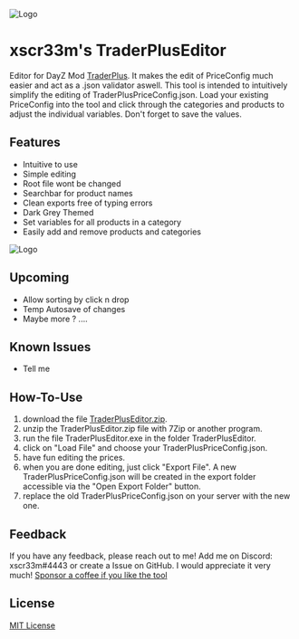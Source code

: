 ![Logo](https://i.imgur.com/HL4128el.png)


# xscr33m's TraderPlusEditor
Editor for DayZ Mod [TraderPlus](https://steamcommunity.com/sharedfiles/filedetails/?id=2458896948). 
It makes the edit of PriceConfig much easier and act as a .json validator aswell.
This tool is intended to intuitively simplify the editing of TraderPlusPriceConfig.json. 
Load your existing PriceConfig into the tool and click through the categories and products to adjust the individual variables. 
Don't forget to save the values.


## Features

- Intuitive to use
- Simple editing
- Root file wont be changed
- Searchbar for product names
- Clean exports free of typing errors
- Dark Grey Themed
- Set variables for all products in a category
- Easily add and remove products and categories

![Logo](https://i.imgur.com/5PJYqOI.png)

## Upcoming

- Allow sorting by click n drop
- Temp Autosave of changes
- Maybe more ? ....


## Known Issues

- Tell me


## How-To-Use

   1. download the file [TraderPlusEditor.zip](https://github.com/xscr33m/TraderPlusEditor/releases/download/v1.0/xscr33m.s.TraderPlusEditor.zip). 
   2. unzip the TraderPlusEditor.zip file with 7Zip or another program.
   3. run the file TraderPlusEditor.exe in the folder TraderPlusEditor.
   4. click on "Load File" and choose your TraderPlusPriceConfig.json.
   5. have fun editing the prices.
   6. when you are done editing, just click "Export File". A new TraderPlusPriceConfig.json will be created in the export folder accessible via the "Open Export Folder" button.
   7. replace the old TraderPlusPriceConfig.json on your server with the new one.
    
    
## Feedback

If you have any feedback, please reach out to me!
Add me on Discord: xscr33m#4443 or create a Issue on GitHub.
I would appreciate it very much! 
[Sponsor a coffee if you like the tool](https://www.paypal.com/paypalme/dheil53)


## License

[MIT License](https://spdx.org/licenses/)

